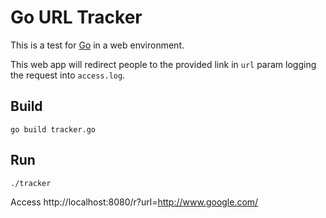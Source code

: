 Go URL Tracker
==============

This is a test for [Go](https://golang.org/) in a web environment.

This web app will redirect people to the provided link in `url` param logging
the request into `access.log`.

## Build

```
go build tracker.go
```

## Run

```
./tracker
```

Access http://localhost:8080/r?url=http://www.google.com/
